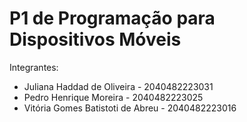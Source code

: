 # P1 de Programação para Dispositivos Móveis

Integrantes:

- Juliana Haddad de Oliveira - 2040482223031
- Pedro Henrique Moreira - 2040482223025
- Vitória Gomes Batistoti de Abreu - 2040482223016

